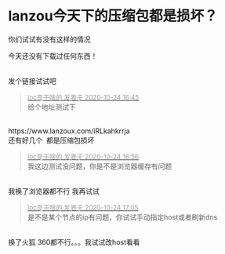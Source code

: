 # lanzou今天下的压缩包都是损坏？


你们试试有没有这样的情况

今天还没有下载过任何东西！<br />
<br />
<img src="static/image/smiley/default/mad.gif" smilieid="11" border="0" alt="" /><img src="static/image/smiley/default/mad.gif" smilieid="11" border="0" alt="" /><img src="static/image/smiley/default/mad.gif" smilieid="11" border="0" alt="" />

发个链接试试吧

<div class="quote"><blockquote><font size="2"><a href="https://www.hostloc.com/forum.php?mod=redirect&amp;goto=findpost&amp;pid=9346494&amp;ptid=758002" target="_blank"><font color="#999999">loc是干啥的 发表于 2020-10-24 16:45</font></a></font><br />
给个地址测试下</blockquote></div><br />
https://www.lanzoux.com/iRLkahkrrja<br />
还有好几个&nbsp;&nbsp;都是压缩包损坏

<img id="aimg_MlYss" onclick="zoom(this, this.src, 0, 0, 0)" class="zoom" src="https://pic.gksec.com/2020/10/24/0e6825e896448/image.png" onmouseover="img_onmouseoverfunc(this)" onload="thumbImg(this)" border="0" alt="" />

<div class="quote"><blockquote><font size="2"><a href="https://www.hostloc.com/forum.php?mod=redirect&amp;goto=findpost&amp;pid=9346558&amp;ptid=758002" target="_blank"><font color="#999999">loc是干啥的 发表于 2020-10-24 16:56</font></a></font><br />
我这边测试没问题，你是不是浏览器缓存有问题</blockquote></div><br />
我换了浏览器都不行 我再试试

<div class="quote"><blockquote><font size="2"><a href="https://www.hostloc.com/forum.php?mod=redirect&amp;goto=findpost&amp;pid=9346601&amp;ptid=758002" target="_blank"><font color="#999999">loc是干啥的 发表于 2020-10-24 17:05</font></a></font><br />
是不是某个节点的ip有问题，你试试手动指定host或者刷新dns</blockquote></div><br />
换了火狐 360都不行。。。我试试改host看看
